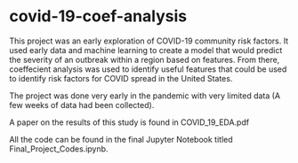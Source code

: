 # covid-19-coef-analysis

This project was an early exploration of COVID-19 community risk factors. It used early data and machine learning to create a model that would predict the severity of an outbreak within a region based on features. From there, coeffecient analysis was used to identify useful features that could be used to identify risk factors for COVID spread in the United States.

The project was done very early in the pandemic with very limited data (A few weeks of data had been collected).

A paper on the results of this study is found in COVID_19_EDA.pdf

All the code can be found in the final Jupyter Notebook titled Final_Project_Codes.ipynb.